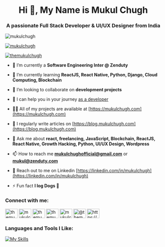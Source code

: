 <!-- <p><img align="center" src="https://mukulchugh.com/github-profile/mukulchugh.jpeg" alt="mukulchugh" /></p> -->
<h1 align="center">Hi 👋, My Name is Mukul Chugh</h1>
<h3 align="center">A passionate Full Stack Developer & UI/UX Designer from India</h3>

<p align="left"> <img src="https://komarev.com/ghpvc/?username=zenmukul&label=Profile%20views&color=0e75b6&style=flat" alt="mukulchugh" /> </p>

<p align="left"> <a href="https://github.com/ryo-ma/github-profile-trophy"><img src="https://github-profile-trophy.vercel.app/?username=zenmukul" alt="mukulchugh" /></a> </p>

<p align="left"> <a href="https://twitter.com/themukulchugh" target="blank"><img src="https://img.shields.io/twitter/follow/themukulchugh?logo=twitter&style=for-the-badge" alt="themukulchugh" /></a> </p>

- 🔭 I’m currently a **Software Engineering Inter @ Zenduty**

- 🌱 I’m currently learning **ReactJS, React Native, Python, Django, Cloud Computing, Blockchain**

- 👯 I’m looking to collaborate on **development projects**

- 🤝 I can help you in your journey [as a developer](https://mukulchugh.com)

- 👨‍💻 All of my projects are available at [https://mukulchugh.com](https://mukulchugh.com)

- 📝 I regularly write articles on [https://blog.mukulchugh.com](https://blog.mukulchugh.com)

- 💬 Ask me about **react, freelancing, JavaScript, Blockchain, ReactJS, React Native, Growth Hacking, Python, UI/UX Design, Wordpress**

- 📫 How to reach me **mukulchughofficial@gmail.com** or **mukul@zenduty.com**

- 📄 Reach out to me on Linkedin [https://linkedin.com/in/mukulchugh](https://linkedin.com/in/mukulchugh)

- ⚡ Fun fact **I log Dogs 🐶**


<h3 align="left">Connect with me:</h3>
<p align="left">
<a href="https://twitter.com/themukulchugh" target="blank"><img align="center" src="https://raw.githubusercontent.com/rahuldkjain/github-profile-readme-generator/master/src/images/icons/Social/twitter.svg" alt="themukulchugh" height="30" width="40" /></a>
<a href="https://linkedin.com/in/mukulchugh" target="blank"><img align="center" src="https://raw.githubusercontent.com/rahuldkjain/github-profile-readme-generator/master/src/images/icons/Social/linked-in-alt.svg" alt="mukulchugh" height="30" width="40" /></a>
<a href="https://stackoverflow.com/users/themukulchugh" target="blank"><img align="center" src="https://raw.githubusercontent.com/rahuldkjain/github-profile-readme-generator/master/src/images/icons/Social/stack-overflow.svg" alt="themukulchugh" height="30" width="40" /></a>
<a href="https://instagram.com/themukulchugh" target="blank"><img align="center" src="https://raw.githubusercontent.com/rahuldkjain/github-profile-readme-generator/master/src/images/icons/Social/instagram.svg" alt="themukulchugh" height="30" width="40" /></a>
<a href="https://dribbble.com/mukulchugh" target="blank"><img align="center" src="https://raw.githubusercontent.com/rahuldkjain/github-profile-readme-generator/master/src/images/icons/Social/dribbble.svg" alt="mukulchugh" height="30" width="40" /></a>
<a href="https://medium.com/@themukulchugh" target="blank"><img align="center" src="https://raw.githubusercontent.com/rahuldkjain/github-profile-readme-generator/master/src/images/icons/Social/medium.svg" alt="@themukulchugh" height="30" width="40" /></a>
<a href="/https://blog.mukulchugh.com/" target="blank"><img align="center" src="https://raw.githubusercontent.com/rahuldkjain/github-profile-readme-generator/master/src/images/icons/Social/rss.svg" alt="https://blog.mukulchugh.com/feed/" height="30" width="40" /></a>
</p>

<h3 align="left">Languages and Tools I Like:</h3>

[![My Skills](https://skillicons.dev/icons?i=js,html,css,cpp,django,docker,figma,github,graphql,ai,linux,mysql,netlify,nextjs,nodejs,postgres,py,react,redux,styledcomponents,tailwind,ts,wordpress,vite,vscode,firebase)](https://mukulchugh.com)



